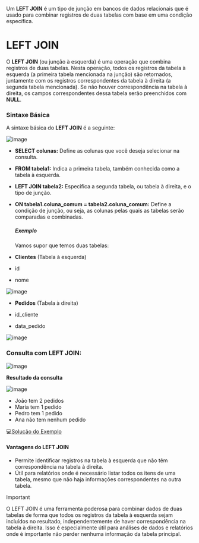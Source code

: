 Um **LEFT JOIN** é um tipo de junção em bancos de dados relacionais que é usado para combinar registros de duas tabelas com base em uma condição específica. <br> 

 # LEFT JOIN
O **LEFT JOIN** (ou junção à esquerda) é uma operação que combina registros de duas tabelas. Nesta operação, todos os registros da tabela à esquerda 
(a primeira tabela mencionada na junção) são retornados, juntamente com os registros correspondentes da tabela à direita (a segunda tabela mencionada). Se não houver correspondência na tabela à direita, os campos correspondentes dessa tabela serão preenchidos com **NULL**.<br>

### Sintaxe Básica 

A sintaxe básica do **LEFT JOIN** é a seguinte:<br>

![image](https://github.com/Midssouza/ProgramadoresDoAmanha/assets/60756132/45a1ba09-d78d-43a9-ac27-3dfe5a13b0cd)



- **SELECT colunas:** Define as colunas que você deseja selecionar na consulta.
- **FROM tabela1:** Indica a primeira tabela, também conhecida como a tabela à esquerda.
- **LEFT JOIN tabela2:** Especifica a segunda tabela, ou tabela à direita, e o tipo de junção.
- **ON tabela1.coluna_comum = tabela2.coluna_comum:** Define a condição de junção, ou seja, as colunas pelas quais as tabelas serão comparadas e combinadas.

  ##### Exemplo
  Vamos supor que temos duas tabelas:

- **Clientes** (Tabela à esquerda)

- id<br>
- nome <br>

![image](https://github.com/Midssouza/ProgramadoresDoAmanha/assets/60756132/bc43faf5-a04f-43a7-af0c-5aae8c0fba64)


- **Pedidos** (Tabela à direita)

- id_cliente<br>
- data_pedido<br>

![image](https://github.com/Midssouza/ProgramadoresDoAmanha/assets/60756132/c59faf16-1072-4d59-b3dd-f10a6bb80060)


### Consulta com LEFT JOIN:

![image](https://github.com/Midssouza/ProgramadoresDoAmanha/assets/60756132/bc1ec86b-1224-4cdd-9cc4-b3ebb62c5622)

**Resultado da consulta** 

![image](https://github.com/Midssouza/ProgramadoresDoAmanha/assets/60756132/ae0ca634-467e-46b2-806f-a37be8aa4874)
- João tem 2 pedidos<br>
- Maria tem 1 pedido<br>
- Pedro tem 1 pedido <br>
- Ana não tem nenhum pedido<br>

💻[Solução do Exemplo](https://github.com/Midssouza/ProgramadoresDoAmanha/blob/main/M3/A18/Exemplo_1.sql)

#### Vantagens do LEFT JOIN
-  Permite identificar registros na tabela à esquerda que não têm correspondência na tabela à direita.<br>
- Útil para relatórios onde é necessário listar todos os itens de uma tabela, mesmo que não haja informações correspondentes na outra tabela.<br>


> [!IMPORTANT]
> O LEFT JOIN é uma ferramenta poderosa para combinar dados de duas tabelas de forma que todos os registros da tabela à esquerda sejam incluídos no resultado, independentemente de haver correspondência na tabela à direita.
  Isso é especialmente útil para análises de dados e relatórios onde é importante não perder nenhuma informação da tabela principal.



  
